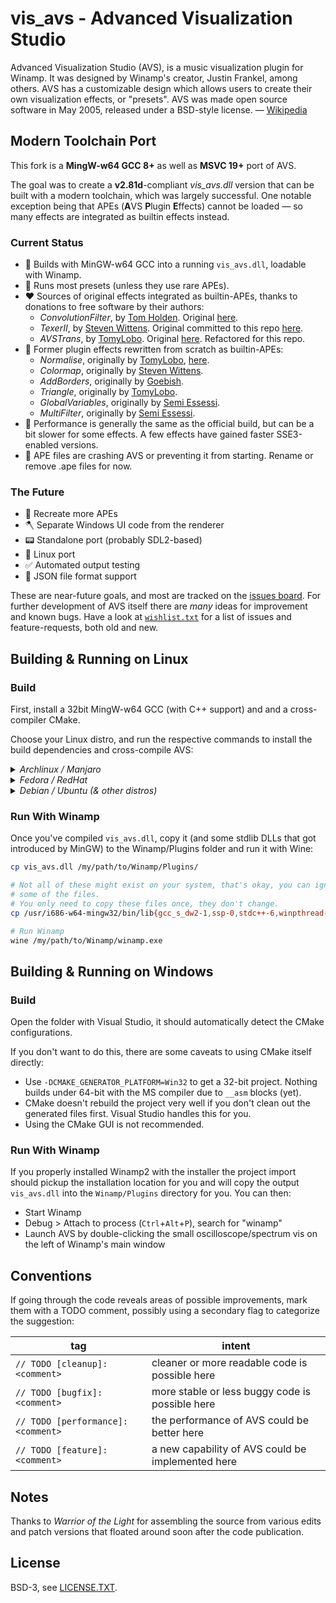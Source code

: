 # vis_avs - Advanced Visualization Studio

Advanced Visualization Studio (AVS), is a music visualization plugin for Winamp. It was
designed by Winamp's creator, Justin Frankel, among others. AVS has a customizable
design which allows users to create their own visualization effects, or "presets". AVS
was made open source software in May 2005, released under a BSD-style license. —
[Wikipedia](http://en.wikipedia.org/wiki/Advanced_Visualization_Studio)


## Modern Toolchain Port

This fork is a **MingW-w64 GCC 8+** as well as **MSVC 19+** port of AVS.

The goal was to create a **v2.81d**-compliant *vis_avs.dll* version that can be built
with a modern toolchain, which was largely successful. One notable exception being that
APEs (<b>A</b>VS <b>P</b>lugin <b>E</b>ffects) cannot be loaded — so many effects are
integrated as builtin effects instead.


### Current Status

* 🎉 Builds with MinGW-w64 GCC into a running `vis_avs.dll`, loadable with Winamp.
* 💃 Runs most presets (unless they use rare APEs).
* ❤️ Sources of original effects integrated as builtin-APEs, thanks to donations to free
  software by their authors:
  * _ConvolutionFilter_, by [Tom Holden](https://github.com/tholden). Original
    [here](https://github.com/tholden/AVSConvolutionFilter).
  * _TexerII_, by [Steven Wittens](https://acko.net). Original committed to this repo
    [here](https://github.com/grandchild/vis_avs/commit/ddd97ba7).
  * _AVSTrans_, by [TomyLobo](https://github.com/TomyLobo). Original
    [here](https://github.com/TomyLobo/eeltrans). Refactored for this repo.
* 🎂 Former plugin effects rewritten from scratch as builtin-APEs:
  * _Normalise_, originally by [TomyLobo](https://github.com/TomyLobo),
    [here](https://www.deviantart.com/tomylobo/art/Normalise-APE-10334263).
  * _Colormap_, originally by [Steven Wittens](https://acko.net).
  * _AddBorders_, originally by [Goebish](https://github.com/goebish).
  * _Triangle_, originally by [TomyLobo](https://github.com/TomyLobo).
  * _GlobalVariables_, originally by [Semi Essessi](https://github.com/semiessessi).
  * _MultiFilter_, originally by [Semi Essessi](https://github.com/semiessessi).
* 🥵 Performance is generally the same as the official build, but can be a bit slower
  for some effects. A few effects have gained faster SSE3-enabled versions.
* 🧨 APE files are crashing AVS or preventing it from starting. Rename or remove .ape
  files for now.


### The Future

* 🌠 Recreate more APEs
* 🪓 Separate Windows UI code from the renderer
* 📟 Standalone port (probably SDL2-based)
* 🐧 Linux port
* ✅ Automated output testing
* 💾 JSON file format support

These are near-future goals, and most are tracked on the
[issues board](https://github.com/users/grandchild/projects/1). For further development
of AVS itself there are _many_ ideas for improvement and known bugs. Have a look at 
[`wishlist.txt`](wishlist.txt) for a list of issues and feature-requests, both old and
new.


## Building & Running on Linux

### Build

First, install a 32bit MingW-w64 GCC (with C++ support) and and a cross-compiler CMake.

Choose your Linux distro, and run the respective commands to install the build
dependencies and cross-compile AVS:

<details><summary><em>Archlinux / Manjaro</em></summary>

```shell
sudo pacman -S --needed mingw-w64-gcc mingw-w64-cmake
mkdir -p build
cd build
i686-w64-mingw32-cmake ..
make
```

</details>


<details><summary><em>Fedora / RedHat</em></summary>

```shell
sudo dnf install mingw32-gcc-c++ mingw32-gcc
mkdir -p build
cd build
mingw32-cmake ..
make
```

</details>


<details><summary><em>Debian / Ubuntu (& other distros)</em></summary>


```shell
sudo apt install gcc-mingw-w64 g++-mingw-w64 cmake
mkdir -p build
cd build

# Debian- and Ubuntu-based distros don't provide ready-made cross-compiling CMake
# packages, so you'll have to tell CMake about your toolchain.
cmake -D CMAKE_TOOLCHAIN_FILE=../CMake-MingWcross-toolchain.txt ..

make
```

</details>

### Run With Winamp

Once you've compiled `vis_avs.dll`, copy it (and some stdlib DLLs that got introduced by
MinGW) to the Winamp/Plugins folder and run it with Wine:

```bash
cp vis_avs.dll /my/path/to/Winamp/Plugins/

# Not all of these might exist on your system, that's okay, you can ignore errors for
# some of the files.
# You only need to copy these files once, they don't change.
cp /usr/i686-w64-mingw32/bin/lib{gcc_s_dw2-1,ssp-0,stdc++-6,winpthread-1}.dll /my/path/to/Winamp/

# Run Winamp
wine /my/path/to/Winamp/winamp.exe
```

## Building & Running on Windows

### Build

Open the folder with Visual Studio, it should automatically detect the CMake
configurations.

If you don't want to do this, there are some caveats to using CMake itself directly:

* Use `-DCMAKE_GENERATOR_PLATFORM=Win32` to get a 32-bit project. Nothing builds under
  64-bit with the MS compiler due to `__asm` blocks (yet).
* CMake doesn't rebuild the project very well if you don't clean out the generated files
  first. Visual Studio handles this for you.
* Using the CMake GUI is not recommended.

### Run With Winamp

If you properly installed Winamp2 with the installer the project import should pickup
the installation location for you and will copy the output `vis_avs.dll` into the
`Winamp/Plugins` directory for you. You can then:

* Start Winamp
* Debug > Attach to process (`Ctrl`+`Alt`+`P`), search for "winamp"
* Launch AVS by double-clicking the small oscilloscope/spectrum vis on the left of
  Winamp's main window


## Conventions

If going through the code reveals areas of possible improvements, mark them with a TODO
comment, possibly using a secondary flag to categorize the suggestion:

| tag | intent |
|-----|--------|
|`// TODO [cleanup]: <comment>`    |cleaner or more readable code is possible here   |
|`// TODO [bugfix]: <comment>`     |more stable or less buggy code is possible here  |
|`// TODO [performance]: <comment>`|the performance of AVS could be better here      |
|`// TODO [feature]: <comment>`    |a new capability of AVS could be implemented here|


## Notes

Thanks to _Warrior of the Light_ for assembling the source from various edits and patch
versions that floated around soon after the code publication.


## License

BSD-3, see [LICENSE.TXT](LICENSE.TXT).
